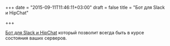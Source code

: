+++
date = "2015-09-11T11:46:11+03:00"
draft = false
title = "Бот для Slack и HipChat"

+++

<p><a href="http://www.rtop-monitor.org/rtop-bot/index.html">Бот для&nbsp;Slack и HipChat</a> который позволит всегда быть в курсе состояния ваших серверов.</p>

